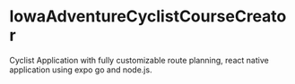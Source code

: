 # IowaAdventureCyclistCourseCreator
Cyclist Application with fully customizable route planning, react native application using expo go and node.js. 
